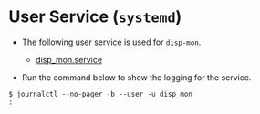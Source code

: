 # User Service (`systemd`)

- The following user service is used for `disp-mon`.
  - [disp_mon.service](<../disp_mon.service>)

- Run the command below to show the logging for the service.

```shell
$ journalctl --no-pager -b --user -u disp_mon
:
```
